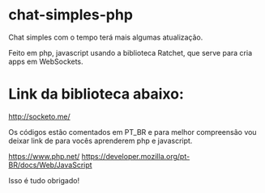# chat-simples-php

Chat simples com o tempo terá mais algumas atualização.

Feito em php, javascript usando a biblioteca Ratchet, que serve para cria apps em WebSockets.

# Link da biblioteca abaixo:

http://socketo.me/

Os códigos estão comentados em PT_BR e para melhor compreensão vou deixar link de para vocês aprenderem php e javascript.

https://www.php.net/
https://developer.mozilla.org/pt-BR/docs/Web/JavaScript

Isso é tudo obrigado!
